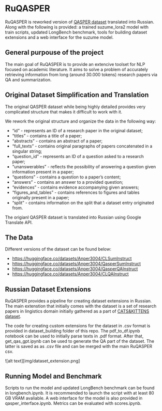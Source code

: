 # RuQASPER
RuQASPER is reworked version of [QASPER dataset](https://paperswithcode.com/dataset/qasper) translated into Russian. Along with the following is provided: a trained suzume_lora2 model with train scripts, updated LongBench benchmark, tools for building dataset extensions and a web interface for the suzume model.  


## General purpouse of the project
The main goal of RuQASPER is to provide an extencive toolset for NLP focused on academic literature. It aims to solve a problem of accurately retrieving information from long (around 30.000 tokens) research papers via QA and summarization. 

## Original Dataset Simplification and Translation
The original QASPER dataset while being highly detailed provides very complicated structure that makes it difficult to work with it.

We rework the original structure and organize the data in the following way:

* “id” - represents an ID of a research paper in the original dataset;
* “titles” - contains a title of a paper;
* “abstracts” - contains an abstract of a paper;
* “full_texts” - contains original paragraphs of papers concatenated in a singular string;
* “question_id” - represents an ID of a question asked to a research paper;
* “unanswerables” - reflects the possibility of answering a question given information present in a paper;
* “questions” - contains a question to a paper’s content;
* “answers” - contains an answer to a provided question;
* “evidences” - contains evidence accompanying given answers;
* “figures_and_tables” - contains references to figures and tables originally present in a paper;
* “split” - contains information on the split that a dataset entry originated from.

The origianl QASPER dataset is translated into Russian using Google Translate API. 

## The Data
Different versions of the dataset can be found below:

* https://huggingface.co/datasets/Anper3004/CLSumInstruct
* https://huggingface.co/datasets/Anper3004/QasperSumInstruct
* https://huggingface.co/datasets/Anper3004/QasperQAInstruct
* https://huggingface.co/datasets/Anper3004/CLQAInstruct

## Russian Dataset Extensions
RuQASPER provides a pipeline for creating dataset extensions in Russian. The main extenstion that initially comes with the dataset is a set of research papers in lingistics domain initially gathered as a part of [CATS&KITTENS dataset](https://scholarsarchive.byu.edu/rlj/vol71/iss1/7/).

The code for creating custom extensions for the dataset in .csv format is provided in dataset_building folder of this repo. The pdf_to_df.ipynb notebook can be used to initially parse texts in .pdf format. After that, get_qas_gpt.ipynb can be used to generate the QA part of the dataset. The latter is saved as as .csv file and can be merged with the main RuQASPER csv. 

![alt text][img/dataset_extension.png]

## Running Model and Benchmark 
Scripts to run the model and updated LongBench benchmark can be found in longbench.ipynb. It is recommended to launch the script with at least 80 GB VRAM avaliable. A web interface for the model is also provided in qasper_interface.ipynb. Metrics can be evaluated with scores.ipynb. 
